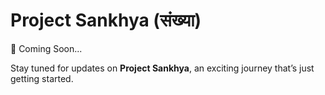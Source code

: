 # Project Sankhya (संख्या)

🚀 Coming Soon...

Stay tuned for updates on **Project Sankhya**, an exciting journey that’s just getting started.
